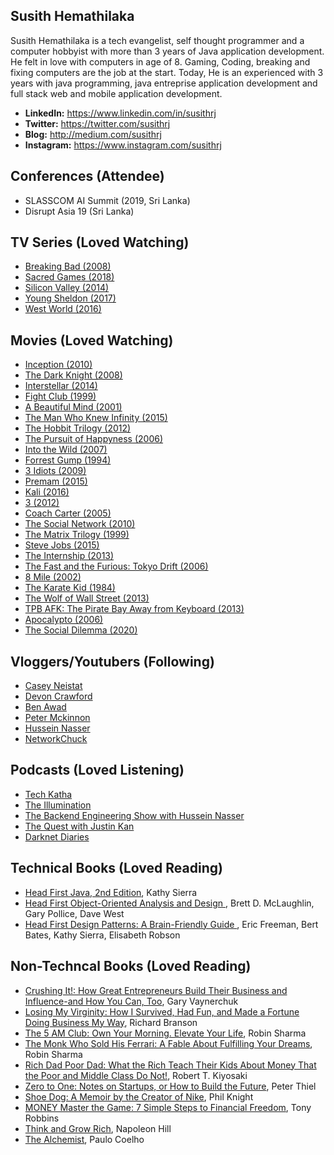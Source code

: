 

## Susith Hemathilaka

Susith Hemathilaka is a tech evangelist, self thought programmer and a computer hobbyist with more than 3 years of Java application development. He felt in love with computers in age of 8. Gaming, Coding, breaking and fixing computers are the job at the start. Today, He is an experienced with 3 years with java programming, java entreprise application development and full stack web and mobile application development.


* **LinkedIn:**  https://www.linkedin.com/in/susithrj
* **Twitter:**   https://twitter.com/susithrj
* **Blog:**      http://medium.com/susithrj
* **Instagram:** https://www.instagram.com/susithrj


## Conferences (Attendee)

* SLASSCOM AI Summit (2019, Sri Lanka)
* Disrupt Asia 19 (Sri Lanka)

## TV Series (Loved Watching)

* [Breaking Bad (2008)](https://www.imdb.com/title/tt0903747/)
* [Sacred Games (2018)](https://www.imdb.com/title/tt6077448/)
* [Silicon Valley (2014)](https://www.imdb.com/title/tt2575988/)
* [Young Sheldon (2017)](https://www.imdb.com/title/tt6226232/)
* [West World (2016)](https://www.imdb.com/title/tt0475784/)

## Movies (Loved Watching)

* [Inception (2010)](https://www.imdb.com/title/tt1375666/)
* [The Dark Knight (2008)](https://www.imdb.com/title/tt0468569/)
* [Interstellar (2014)](https://www.imdb.com/title/tt0816692/)
* [Fight Club (1999)](https://www.imdb.com/title/tt0137523/)
* [A Beautiful Mind (2001)](https://www.imdb.com/title/tt0268978/)
* [The Man Who Knew Infinity (2015)](https://www.imdb.com/title/tt0787524/)
* [The Hobbit Trilogy (2012)](https://www.imdb.com/list/ls069544617/)
* [The Pursuit of Happyness (2006)](https://www.imdb.com/title/tt0454921/)
* [Into the Wild (2007)](https://www.imdb.com/title/tt0758758/)
* [Forrest Gump (1994)](https://www.imdb.com/title/tt0109830/)
* [3 Idiots (2009)](https://www.imdb.com/title/tt1187043/)
* [Premam (2015)](https://www.imdb.com/title/tt4679210/)
* [Kali (2016)](https://www.imdb.com/title/tt5335128/)
* [3 (2012)](https://www.imdb.com/title/tt2123129/)
* [Coach Carter (2005)](https://www.imdb.com/title/tt0393162/)
* [The Social Network (2010)](https://www.imdb.com/title/tt1285016/)
* [The Matrix Trilogy (1999)](https://www.imdb.com/list/ls061622168/)
* [Steve Jobs (2015)](https://www.imdb.com/title/tt2080374/) 
* [The Internship (2013)](https://www.imdb.com/title/tt2234155/)
* [The Fast and the Furious: Tokyo Drift (2006)](https://www.imdb.com/title/tt0463985/)
* [8 Mile (2002)](https://www.imdb.com/title/tt0298203/)
* [The Karate Kid (1984)](https://www.imdb.com/title/tt0087538/)
* [The Wolf of Wall Street (2013)](https://www.imdb.com/title/tt0993846/)
* [TPB AFK: The Pirate Bay Away from Keyboard (2013)](https://www.imdb.com/title/tt2608732/)
* [Apocalypto (2006)](https://www.imdb.com/title/tt0472043/)
* [The Social Dilemma (2020)](https://www.imdb.com/title/tt11464826/)

## Vloggers/Youtubers (Following)

* [Casey Neistat](https://www.youtube.com/user/caseyneistat)
* [Devon Crawford](https://www.youtube.com/channel/UCDrekHmOnkptxq3gUU0IyfA)
* [Ben Awad](https://www.youtube.com/user/99baddawg)
* [Peter Mckinnon](https://www.youtube.com/user/petermckinnon24)
* [Hussein Nasser](https://www.youtube.com/user/GISIGeometry)
* [NetworkChuck](https://www.youtube.com/channel/UC9x0AN7BWHpCDHSm9NiJFJQ)


## Podcasts (Loved Listening)

* [Tech Katha](https://techkatha.com/)
* [The Illumination](https://anchor.fm/illumination)
* [The Backend Engineering Show with Hussein Nasser](https://anchor.fm/hnasr)
* [The Quest with Justin Kan](https://justin.quest/)
* [Darknet Diaries](https://darknetdiaries.com/)


## Technical Books (Loved Reading)

* [Head First Java, 2nd Edition](https://www.amazon.com/Head-First-Java-Kathy-Sierra/dp/0596009208/ref=sr_1_1?dchild=1&keywords=head+first+java&qid=1615689227&s=books&sr=1-1), Kathy Sierra 
* [Head First Object-Oriented Analysis and Design ](https://www.amazon.com/Head-First-Object-Oriented-Analysis-Design/dp/0596008678/ref=sr_1_1?dchild=1&keywords=head+first+ooad&qid=1615689291&s=books&sr=1-1),  Brett D. McLaughlin, Gary Pollice, Dave West 
* [Head First Design Patterns: A Brain-Friendly Guide ](https://www.amazon.com), Eric Freeman, Bert Bates, Kathy Sierra, Elisabeth Robson 

## Non-Techncal Books (Loved Reading)

* [Crushing It!: How Great Entrepreneurs Build Their Business and Influence-and How You Can, Too](https://www.amazon.com/gp/product/0062674676), Gary Vaynerchuk
* [Losing My Virginity: How I Survived, Had Fun, and Made a Fortune Doing Business My Way](https://www.amazon.com/Losing-My-Virginity-Survived-Business/dp/0307720748/), Richard Branson
* [The 5 AM Club: Own Your Morning. Elevate Your Life](https://www.amazon.com/AM-Club-Morning-Elevate-Life/dp/1443456624), Robin Sharma
* [The Monk Who Sold His Ferrari: A Fable About Fulfilling Your Dreams](https://www.amazon.com/Monk-Who-Sold-His-Ferrari/dp/0062515675), Robin Sharma
* [Rich Dad Poor Dad: What the Rich Teach Their Kids About Money That the Poor and Middle Class Do Not!](https://www.amazon.com/Rich-Dad-Poor-Teach-Middle/dp/1612680194), Robert T. Kiyosaki
* [Zero to One: Notes on Startups, or How to Build the Future](https://www.amazon.com/Zero-Notes-Start-Ups-Build-Future/dp/B00QEUZ690), Peter Thiel 
* [Shoe Dog: A Memoir by the Creator of Nike](https://www.amazon.com/Shoe-Dog-Memoir-Creator-Nike-ebook/dp/B0176M1A44), Phil Knight
* [MONEY Master the Game: 7 Simple Steps to Financial Freedom](https://www.amazon.com/MONEY-Master-Game-Financial-Freedom/dp/1476757860), Tony Robbins
* [Think and Grow Rich](https://www.amazon.com/Think-Grow-Rich-Landmark-Bestseller/dp/1585424331), Napoleon Hill
* [The Alchemist](https://www.amazon.com/Alchemist-Paulo-Coelho/dp/0061122416), Paulo Coelho










